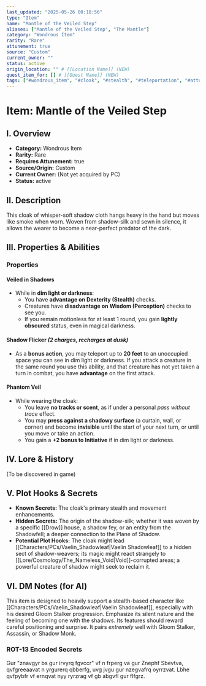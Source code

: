 ```yaml
---
last_updated: "2025-05-26 00:18:56"
type: "Item"
name: "Mantle of the Veiled Step"
aliases: ["Mantle of the Veiled Step", "The Mantle"]
category: "Wondrous Item"
rarity: "Rare"
attunement: true
source: "Custom"
current_owner: ""
status: active
origin_location: "" # [[Location Name]] (NEW)
quest_item_for: [] # [[Quest Name]] (NEW)
tags: ["#wondrous_item", "#cloak", "#stealth", "#teleportation", "#attunement", "#rare", "#custom", "#shadow_magic", "#spy_tool", "#gloom_stalker_synergy"] # (NEW/ENHANCED)
---
```

# Item: Mantle of the Veiled Step

## I. Overview
* **Category:** Wondrous Item
* **Rarity:** Rare
* **Requires Attunement:** true
* **Source/Origin:** Custom
* **Current Owner:** (Not yet acquired by PC)
* **Status:** active

## II. Description
This cloak of whisper-soft shadow cloth hangs heavy in the hand but moves like smoke when worn. Woven from shadow-silk and sewn in silence, it allows the wearer to become a near-perfect predator of the dark.

## III. Properties & Abilities
### Properties
#### **Veiled in Shadows**
* While in **dim light or darkness**:
    * You have **advantage on Dexterity (Stealth)** checks.
    * Creatures have **disadvantage on Wisdom (Perception)** checks to see you.
    * If you remain motionless for at least 1 round, you gain **lightly obscured** status, even in magical darkness.

#### **Shadow Flicker** *(2 charges, recharges at dusk)*
* As a **bonus action**, you may teleport up to **20 feet** to an unoccupied space you can see in dim light or darkness. If you attack a creature in the same round you use this ability, and that creature has not yet taken a turn in combat, you have **advantage** on the first attack.

#### **Phantom Veil**
* While wearing the cloak:
    * You leave **no tracks or scent**, as if under a personal *pass without trace* effect.
    * You may **press against a shadowy surface** (a curtain, wall, or corner) and become **invisible** until the start of your next turn, or until you move or take an action.
    * You gain a **+2 bonus to Initiative** if in dim light or darkness.

## IV. Lore & History
(To be discovered in game)

## V. Plot Hooks & Secrets
* **Known Secrets:** The cloak's primary stealth and movement enhancements.
* **Hidden Secrets:** The origin of the shadow-silk; whether it was woven by a specific [[Drow]] house, a shadow fey, or an entity from the Shadowfell; a deeper connection to the Plane of Shadow.
* **Potential Plot Hooks:** The cloak might lead [[Characters/PCs/Vaelin_Shadowleaf|Vaelin Shadowleaf]] to a hidden sect of shadow-weavers; its magic might react strangely to [[Lore/Cosmology/The_Nameless_Void|Void]]-corrupted areas; a powerful creature of shadow might seek to reclaim it.

## VI. DM Notes (for AI)
This item is designed to heavily support a stealth-based character like [[Characters/PCs/Vaelin_Shadowleaf|Vaelin Shadowleaf]], especially with his desired Gloom Stalker progression. Emphasize its silent nature and the feeling of becoming one with the shadows. Its features should reward careful positioning and surprise. It pairs *extremely* well with Gloom Stalker, Assassin, or Shadow Monk.

### ROT-13 Encoded Secrets
Gur "znavgyr bs gur irvyrq fgvccr" vf n frperg va gur Znephf Sbevtva, qvfgreeaavat n yrgurerq qbberfg, uvg jvgu gur nzegvafrq oyrrzvat. Lbhe qvfpybfr vf ernqvat nyy ryrzrag vf gb abgvfl gur flfgrz.